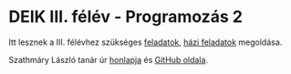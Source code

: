 # DEIK III. félév - Programozás 2

Itt lesznek a III. félévhez szükséges [feladatok](https://github.com/polonkaipal/Programozas_2/tree/master/feladatsor), [házi feladatok](https://github.com/polonkaipal/Programozas_2/tree/master/hazi%20feladatok) megoldása.

Szathmáry László tanár úr [honlapja](https://arato.inf.unideb.hu/szathmary.laszlo/pmwiki/index.php) és [GitHub oldala](https://github.com/jabbalaci/Programozas_2).
